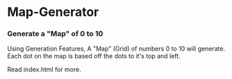 # Map-Generator
### Generate a "Map" of 0 to 10
Using Generation Features, A "Map" (Grid) of numbers 0 to 10 will generate. Each dot on the map is based off the dots to it's top and left. 

Read index.html for more. 
